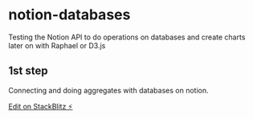 # notion-databases

Testing the Notion API to do operations on databases and create charts later on with Raphael or D3.js

## 1st step

Connecting and doing aggregates with databases on notion.

[Edit on StackBlitz ⚡️](https://stackblitz.com/edit/node-vcmqbd)
